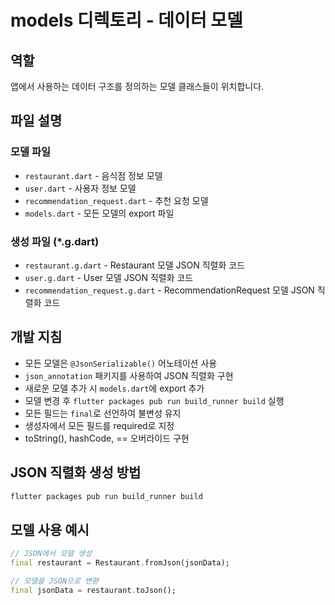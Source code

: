 # models 디렉토리 - 데이터 모델

## 역할
앱에서 사용하는 데이터 구조를 정의하는 모델 클래스들이 위치합니다.

## 파일 설명

### 모델 파일
- `restaurant.dart` - 음식점 정보 모델
- `user.dart` - 사용자 정보 모델
- `recommendation_request.dart` - 추천 요청 모델
- `models.dart` - 모든 모델의 export 파일

### 생성 파일 (*.g.dart)
- `restaurant.g.dart` - Restaurant 모델 JSON 직렬화 코드
- `user.g.dart` - User 모델 JSON 직렬화 코드
- `recommendation_request.g.dart` - RecommendationRequest 모델 JSON 직렬화 코드

## 개발 지침
- 모든 모델은 `@JsonSerializable()` 어노테이션 사용
- `json_annotation` 패키지를 사용하여 JSON 직렬화 구현
- 새로운 모델 추가 시 `models.dart`에 export 추가
- 모델 변경 후 `flutter packages pub run build_runner build` 실행
- 모든 필드는 `final`로 선언하여 불변성 유지
- 생성자에서 모든 필드를 required로 지정
- toString(), hashCode, == 오버라이드 구현

## JSON 직렬화 생성 방법
```bash
flutter packages pub run build_runner build
```

## 모델 사용 예시
```dart
// JSON에서 모델 생성
final restaurant = Restaurant.fromJson(jsonData);

// 모델을 JSON으로 변환
final jsonData = restaurant.toJson();
``` 